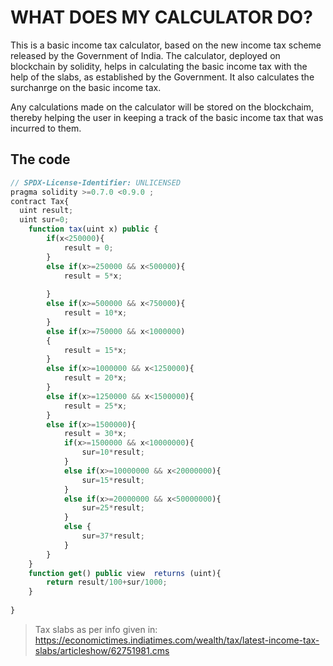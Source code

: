 # WHAT DOES MY CALCULATOR DO?


This is a basic income tax calculator, based on the new income tax scheme released by the Government of India. The calculator, deployed on blockchain by solidity, helps in calculating the basic income tax with the help of the slabs, as established by the Government. It also calculates the surchanrge on the basic income tax.

Any calculations made on the calculator will be stored on the blockchaim, thereby helping the user in keeping a track of the basic income tax that was incurred to them.

## The code

```js
// SPDX-License-Identifier: UNLICENSED
pragma solidity >=0.7.0 <0.9.0 ;
contract Tax{
  uint result;
  uint sur=0;
    function tax(uint x) public {
        if(x<250000){
            result = 0;
        }
        else if(x>=250000 && x<500000){
            result = 5*x;
               
        }
        else if(x>=500000 && x<750000){
            result = 10*x;
        }
        else if(x>=750000 && x<1000000)
        {
            result = 15*x;
        }
        else if(x>=1000000 && x<1250000){
            result = 20*x;
        }
        else if(x>=1250000 && x<1500000){
            result = 25*x;
        }
        else if(x>=1500000){
            result = 30*x;
            if(x>=1500000 && x<10000000){
                sur=10*result;
            }
            else if(x>=10000000 && x<20000000){
                sur=15*result;
            }
            else if(x>=20000000 && x<50000000){
                sur=25*result;
            }
            else {
                sur=37*result;
            }
        }
    }
    function get() public view  returns (uint){
        return result/100+sur/1000;
    }
    
}
```
> Tax slabs as per info given in: https://economictimes.indiatimes.com/wealth/tax/latest-income-tax-slabs/articleshow/62751981.cms
